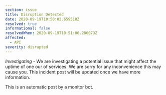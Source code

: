 ```yaml
---
section: issue
title: Disruption Detected
date: 2020-09-19T10:50:02.659518Z
resolved: true
informational: false
resolvedWhen: 2020-09-19T10:51:06.286073Z
affected:
  - API
severity: disrupted
---
```

*Investigating* - We are investigating a potential issue that might affect the uptime of one our of services. We are sorry for any inconvenience this may cause you. This incident post will be updated once we have more information.

This is an automatic post by a monitor bot.
        